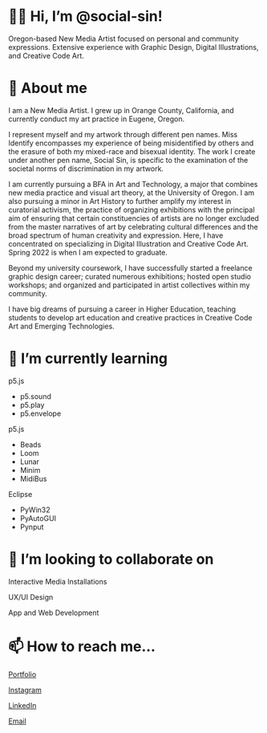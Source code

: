# 👋🏽 Hi, I’m @social-sin!

   Oregon-based New Media Artist focused on personal and community expressions. Extensive experience with Graphic Design, Digital Illustrations, and Creative Code Art.

# 🐉 About me

   I am a New Media Artist. I grew up in Orange County, California, and currently conduct my art practice in Eugene, Oregon.
   
   I represent myself and my artwork through different pen names. Miss Identify encompasses my experience of being misidentified by others and the erasure of both my mixed-race and bisexual identity. The work I create under another pen name, Social Sin, is specific to the examination of the societal norms of discrimination in my artwork.
   
   I am currently pursuing a BFA in Art and Technology, a major that combines new media practice and visual art theory, at the University of Oregon. I am also pursuing a minor in Art History to further amplify my interest in curatorial activism, the practice of organizing exhibitions with the principal aim of ensuring that certain constituencies of artists are no longer excluded from the master narratives of art by celebrating cultural differences and the broad spectrum of human creativity and expression. Here, I have concentrated on specializing in Digital Illustration and Creative Code Art. Spring 2022 is when I am expected to graduate.
   
   Beyond my university coursework, I have successfully started a freelance graphic design career; curated numerous exhibitions; hosted open studio workshops; and organized and participated in artist collectives within my community.
   
   I have big dreams of pursuing a career in Higher Education, teaching students to develop art education and creative practices in Creative Code Art and Emerging Technologies.

# 🌱 I’m currently learning
   p5.js
   - p5.sound
   - p5.play
   - p5.envelope


   p5.js
   - Beads
   - Loom
   - Lunar
   - Minim
   - MidiBus


   Eclipse
   - PyWin32
   - PyAutoGUI
   - Pynput

# 💞️ I’m looking to collaborate on
   Interactive Media Installations
   
   UX/UI Design
   
   App and Web Development

# 📫 How to reach me...
   [Portfolio](https://www.social-sin.com/)
   
   [Instagram](https://www.instagram.com/social.sin/)
   
   [LinkedIn](https://www.linkedin.com/in/social-sin/)
   
   [Email](mailto:social.sin@outlook.com)
